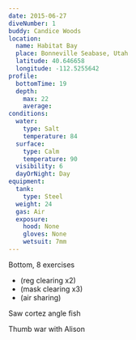 ```yaml
---
date: 2015-06-27
diveNumber: 1
buddy: Candice Woods
location:
  name: Habitat Bay
  place: Bonneville Seabase, Utah
  latitude: 40.646658
  longitude: -112.5255642
profile:
  bottomTime: 19
  depth:
    max: 22
    average:
conditions:
  water:
    type: Salt
    temperature: 84
  surface:
    type: Calm
    temperature: 90
  visibility: 6
  dayOrNight: Day
equipment:
  tank:
    type: Steel
  weight: 24
  gas: Air
  exposure:
    hood: None
    gloves: None
    wetsuit: 7mm
---
```

Bottom, 8 exercises
* (reg clearing x2)
* (mask clearing x3)
* (air sharing)

Saw cortez angle fish

Thumb war with Alison
